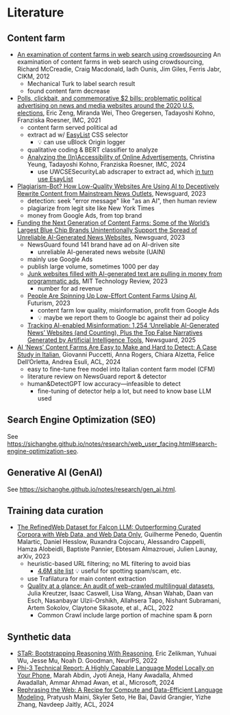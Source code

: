 # Literature

## Content farm

- [An examination of content farms in
    web search using
    crowdsourcing](https://dl.acm.org/doi/10.1145/2396761.2398689)
    An examination of content farms in web search using crowdsourcing,
    Richard McCreadie, Craig Macdonald, Iadh Ounis, Jim Giles, Ferris Jabr,
    CIKM, 2012
    - Mechanical Turk to label search result
    - found content farm decrease
- [Polls, clickbait, and commemorative $2 bills:
    problematic political advertising on news and
    media websites around the 2020 U.S.
    elections](https://dl.acm.org/doi/abs/10.1145/3487552.3487850), Eric Zeng,
    Miranda Wei, Theo Gregersen, Tadayoshi Kohno, Franziska Roesner, IMC, 2021
    - content farm served political ad
    - extract ad w/ [EasyList](https://easylist.to/) CSS selector
        - 💡 can use uBlock Origin logger
    - qualitative coding & BERT classifier to analyze
    - [Analyzing the (In)Accessibility of
        Online
        Advertisements](https://dl.acm.org/doi/abs/10.1145/3646547.3688427),
        Christina Yeung, Tadayoshi Kohno, Franziska Roesner, IMC, 2024
        - use UWCSESecurityLab adscraper to extract ad, which [in turn use
            EsayList](https://github.com/UWCSESecurityLab/adscraper/blob/main/crawler/src/ads/ad-detection.ts#L10)
- [Plagiarism-Bot?
    How Low-Quality Websites Are Using AI to Deceptively Rewrite Content from
    Mainstream News
    Outlets](https://www.newsguardtech.com/misinformation-monitor/august-2023/),
    Newsguard, 2023
    - detection: seek "error message" like "as an AI", then human review
    - plagiarize from legit site like New York Times
    - money from Google Ads, from top brand
- [Funding the Next Generation of Content Farms: Some of
    the World’s Largest Blue Chip Brands Unintentionally Support the Spread of
    Unreliable AI-Generated News
    Websites](https://www.newsguardtech.com/misinformation-monitor/june-2023/),
    Newsguard, 2023
    - NewsGuard found 141 brand have ad on AI-driven site
        - unreliable AI-generated news website (UAIN)
    - mainly use Google Ads
    - publish large volume, sometimes 1000 per day
    - [Junk websites filled with AI-generated text are pulling in money from
        programmatic
        ads](https://www.technologyreview.com/2023/06/26/1075504/junk-websites-filled-with-ai-generated-text-are-pulling-in-money-from-programmatic-ads/),
        MIT Technology Review, 2023
        - number for ad revenue
    - [People Are Spinning Up Low-Effort Content Farms Using
        AI](https://futurism.com/content-farms-ai), Futurism, 2023
        - content farm low quality, misinformation, profit from Google Ads
        - 💡 maybe we report them to Google bc against their ad policy
    - [Tracking AI-enabled Misinformation: 1,254
        ‘Unreliable AI-Generated News’ Websites (and Counting),
        Plus the Top False Narratives Generated by Artificial Intelligence
        Tools](https://www.newsguardtech.com/special-reports/ai-tracking-center/),
        Newsguard, 2025
- [AI ‘News’ Content Farms Are Easy to Make and Hard to Detect:
    A Case Study in Italian](https://aclanthology.org/2024.acl-long.817/),
    Giovanni Puccetti, Anna Rogers, Chiara Alzetta, Felice Dell’Orletta,
    Andrea Esuli, ACL, 2024
    - easy to fine-tune free model into Italian content farm model (CFM)
    - literature review on NewsGuard report & detector
    - human&DetectGPT low accuracy—infeasible to detect
        - fine-tuning of detector help a lot, but need to know base LLM used

## Search Engine Optimization (SEO)

See
<https://sichanghe.github.io/notes/research/web_user_facing.html#search-engine-optimization-seo>.

## Generative AI (GenAI)

See <https://sichanghe.github.io/notes/research/gen_ai.html>.

## Training data curation

- [The RefinedWeb Dataset for Falcon LLM: Outperforming Curated Corpora with
    Web Data, and Web Data Only](https://arxiv.org/abs/2306.01116),
    Guilherme Penedo, Quentin Malartic, Daniel Hesslow, Ruxandra Cojocaru,
    Alessandro Cappelli, Hamza Alobeidli, Baptiste Pannier, Ebtesam Almazrouei,
    Julien Launay, arXiv, 2023
    - heuristic-based URL filtering; no ML filtering to avoid bias
        - [4.6M site
            list](https://dsi.ut-capitole.fr/blacklists/index_en.php)
            💡 useful for spotting spam/scam, etc.
    - use Trafilatura for main content extraction
    - [Quality at a glance: An audit of web-crawled multilingual
        datasets](https://watermark.silverchair.com/tacl_a_00447.pdf?token=AQECAHi208BE49Ooan9kkhW_Ercy7Dm3ZL_9Cf3qfKAc485ysgAAA0kwggNFBgkqhkiG9w0BBwagggM2MIIDMgIBADCCAysGCSqGSIb3DQEHATAeBglghkgBZQMEAS4wEQQMYDsuqH9y69stXtfIAgEQgIIC_NpNFUq9XwBVhA1GuuhBYIPM2rR1yaHpq0n-bsnXNpOZXebbOTNYclgulKb11kmkZC-vjIjmwX-KrceujuXg5DtWoNKKSazVZ2wdi579s04VCzdNHhIyjGdoQtcKPnBvVL5lvYq4Brsi18jPkNekQGKdp4t3OrmvsTSayJ-m8P_4FPvE8LA9At7VukzIaj3EJ-EYJtNUvGOJ8j7HU-UAqIbxl-Of4Ulfa4gndWd_c-IKyvHNgXUlBTxa5ocFpR5j39MrSIYZ2jX8xUQzYcRoZW2w3mvXeETbOhHH2J4BzdkGLSQmZLGJtsYRKCI737LYKrN_iICcJvItUH0mzdr-0MA5cVEaKzqwD_2A7rq63XZL7pinxTQuvucrD3q76nE4NSo_bTyJtL7Pj2XNw4oD2F7N6Blb0D96nz0y92JzTy_WCXr--xY5PSEQIacyDQ99U7TH-_epctu0nxgFcQwfMYpQd7kmpW0dfx3r9eYDRnTExA4aGNr8a6R0405Xk_GCfiSltsGcAhTmcX7B5DaXMhtMvZgKppyqtZmqllraKWzFUQjuBrRLw--daMIYngX9I_mbh0_qwtmb_wEWXEKLmTyLA3VnGDFm8o941eQRb4ZM1apSBgq1ymdVXGjsk-Alc0tlwhQbpuavNaJyWDTCoT2-mgqVCeaaqPbYyhsWudRIQ6cCnJIzTyiAkSLZHLq-9HqmRB2AM-g4BhQwnPlOWcJq373OBXp8AhXH-o6Yjp6v7rcTmx475d84NLISae6gw2SuDuVhDb_sJY88bhbHQlr6OAToNnJQAZDT_Y1po1QKuExz9slSvbacDrkVdj9MspgXZkjYcknKOAV39jMVANRbC0QnX6OLHDs0vaAZSBvNajeZ1A_2t3qJnvZncdK9958K8enIb1Pqk-xEL9-aeim94JRNqUd_f3-K2VY_0G3lYs3LIPi_EbIbiCQOXn5t3v7DLAXfwi6lYsaLISHHUYAdCpOo9Srb8Naw2PbhirzWQZm9bFc9wlcvr3Zh),
        Julia Kreutzer, Isaac Caswell, Lisa Wang, Ahsan Wahab, Daan van Esch,
        Nasanbayar Ulzii-Orshikh, Allahsera Tapo, Nishant Subramani,
        Artem Sokolov, Claytone Sikasote, et al., ACL, 2022
        - Common Crawl include large portion of machine spam & porn

## Synthetic data

- [STaR:
    Bootstrapping Reasoning With Reasoning](https://arxiv.org/abs/2203.14465),
    Eric Zelikman, Yuhuai Wu, Jesse Mu, Noah D. Goodman, NeurIPS, 2022
- [Phi-3 Technical Report: A Highly Capable Language Model Locally on
    Your Phone](https://arxiv.org/abs/2404.14219), Marah Abdin, Jyoti Aneja,
    Hany Awadalla, Ahmed Awadallah, Ammar Ahmad Awan, et al., Microsoft, 2024
- [Rephrasing the Web: A Recipe for Compute and
    Data-Efficient Language Modeling](https://arxiv.org/abs/2401.16380),
    Pratyush Maini, Skyler Seto, He Bai, David Grangier, Yizhe Zhang,
    Navdeep Jaitly, ACL, 2024
